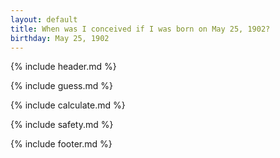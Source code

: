 ```yaml
---
layout: default
title: When was I conceived if I was born on May 25, 1902?
birthday: May 25, 1902
---
```


{% include header.md %}

{% include guess.md %}

{% include calculate.md %}

{% include safety.md %}

{% include footer.md %}



